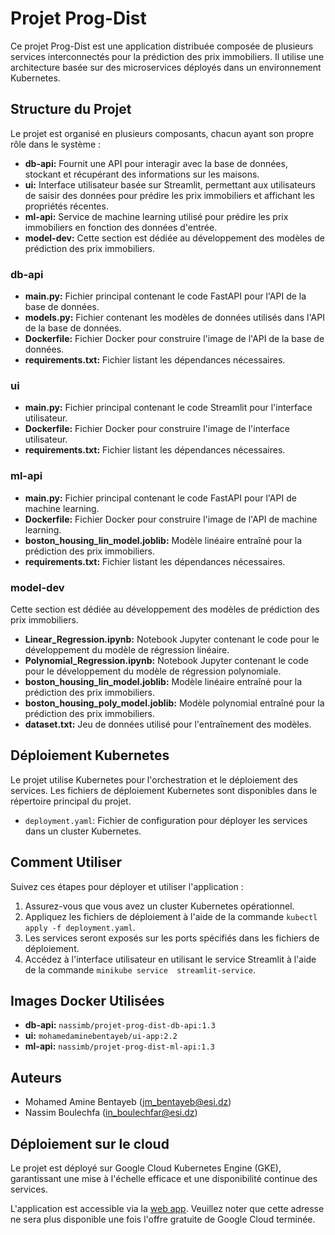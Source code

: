 # Projet Prog-Dist

Ce projet Prog-Dist est une application distribuée composée de plusieurs services interconnectés pour la prédiction des prix immobiliers. Il utilise une architecture basée sur des microservices déployés dans un environnement Kubernetes.

## Structure du Projet

Le projet est organisé en plusieurs composants, chacun ayant son propre rôle dans le système :

- **db-api:** Fournit une API pour interagir avec la base de données, stockant et récupérant des informations sur les maisons.
- **ui:** Interface utilisateur basée sur Streamlit, permettant aux utilisateurs de saisir des données pour prédire les prix immobiliers et affichant les propriétés récentes.
- **ml-api:** Service de machine learning utilisé pour prédire les prix immobiliers en fonction des données d'entrée.
- **model-dev:** Cette section est dédiée au développement des modèles de prédiction des prix immobiliers.

### db-api

- **main.py:** Fichier principal contenant le code FastAPI pour l'API de la base de données.
- **models.py:** Fichier contenant les modèles de données utilisés dans l'API de la base de données.
- **Dockerfile:** Fichier Docker pour construire l'image de l'API de la base de données.
- **requirements.txt:** Fichier listant les dépendances nécessaires.
### ui

- **main.py:** Fichier principal contenant le code Streamlit pour l'interface utilisateur.
- **Dockerfile:** Fichier Docker pour construire l'image de l'interface utilisateur.
- **requirements.txt:** Fichier listant les dépendances nécessaires.

### ml-api

- **main.py:** Fichier principal contenant le code FastAPI pour l'API de machine learning.
- **Dockerfile:** Fichier Docker pour construire l'image de l'API de machine learning.
- **boston_housing_lin_model.joblib:** Modèle linéaire entraîné pour la prédiction des prix immobiliers.
- **requirements.txt:** Fichier listant les dépendances nécessaires.

### model-dev

Cette section est dédiée au développement des modèles de prédiction des prix immobiliers.

- **Linear_Regression.ipynb:** Notebook Jupyter contenant le code pour le développement du modèle de régression linéaire.
- **Polynomial_Regression.ipynb:** Notebook Jupyter contenant le code pour le développement du modèle de régression polynomiale.
- **boston_housing_lin_model.joblib:** Modèle linéaire entraîné pour la prédiction des prix immobiliers.
- **boston_housing_poly_model.joblib:** Modèle polynomial entraîné pour la prédiction des prix immobiliers.
- **dataset.txt:** Jeu de données utilisé pour l'entraînement des modèles.

## Déploiement Kubernetes

Le projet utilise Kubernetes pour l'orchestration et le déploiement des services. Les fichiers de déploiement Kubernetes sont disponibles dans le répertoire principal du projet.

- `deployment.yaml`: Fichier de configuration pour déployer les services dans un cluster Kubernetes.

## Comment Utiliser

Suivez ces étapes pour déployer et utiliser l'application :

1. Assurez-vous que vous avez un cluster Kubernetes opérationnel.
2. Appliquez les fichiers de déploiement à l'aide de la commande `kubectl apply -f deployment.yaml`.
3. Les services seront exposés sur les ports spécifiés dans les fichiers de déploiement.
4. Accédez à l'interface utilisateur en utilisant le service Streamlit à l'aide de la commande `minikube service  streamlit-service`.
## Images Docker Utilisées

- **db-api:** `nassimb/projet-prog-dist-db-api:1.3`
- **ui:** `mohamedaminebentayeb/ui-app:2.2`
- **ml-api:** `nassimb/projet-prog-dist-ml-api:1.3`

## Auteurs

- Mohamed Amine Bentayeb (jm_bentayeb@esi.dz)
- Nassim Boulechfa (in_boulechfar@esi.dz)

## Déploiement sur le cloud

Le projet est déployé sur Google Cloud Kubernetes Engine (GKE), garantissant une mise à l'échelle efficace et une disponibilité continue des services.


L'application est accessible via la [web app](http://34.42.151.225/). Veuillez noter que cette adresse ne sera plus disponible une fois l'offre gratuite de Google Cloud terminée.




